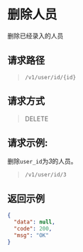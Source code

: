 # 删除人员

删除已经录入的人员

## 请求路径

> `/v1/user/id/{id}`

## 请求方式

> DELETE

## 请求示例:

删除`user_id`为*3*的人员。

> `/v1/user/id/3`

## 返回示例

```json
{
  "data": null,
  "code": 200,
  "msg": "OK"
}
```